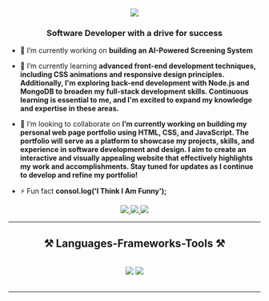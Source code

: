 <h1 align="center">
    <img src="https://readme-typing-svg.herokuapp.com/?font=Righteous&size=35&center=true&vCenter=true&width=500&height=70&duration=4000&lines=Hello+fellow+coder!+👋;" />
</h1>

<h3 align="center">Software Developer with a drive for success</h3>


- 🔭 I’m currently working on **building an AI-Powered Screening System**

- 🌱 I’m currently learning **advanced front-end development techniques, including CSS animations and responsive design principles. Additionally, I'm exploring back-end development with Node.js and MongoDB to broaden my full-stack development skills. Continuous learning is essential to me, and I'm excited to expand my knowledge and expertise in these areas.**

- 👯 I’m looking to collaborate on **I’m currently working on building my personal web page portfolio using HTML, CSS, and JavaScript. The portfolio will serve as a platform to showcase my projects, skills, and experience in software development and design. I aim to create an interactive and visually appealing website that effectively highlights my work and accomplishments. Stay tuned for updates as I continue to develop and refine my portfolio!**

- ⚡ Fun fact **consol.log('I Think I Am Funny');**

<div align="center"> 
  <a href="mailto:alielajami20@gmail.com">
    <img src="https://img.shields.io/badge/Gmail-333333?style=for-the-badge&logo=gmail&logoColor=red" />
  </a>
  <a href="https://www.linkedin.com/in/ali-el-ajami-2059412b6?utm_source=share&utm_campaign=share_via&utm_content=profile&utm_medium=ios_app" target="_blank">
    <img src="https://img.shields.io/badge/LinkedIn-0077B5?style=for-the-badge&logo=linkedin&logoColor=white" target="_blank" />
  </a>
  <a href="https://alielajami.netlify.app" target="_blank">
     <img src="https://img.shields.io/badge/Portfolio-FF5722?style=for-the-badge&logo=todoist&logoColor=white" target="_blank" /> <!-- sqlite, safari, google-chrome are other good icon options -->
  </a>
</div>

<hr/>

<p align="left">
</p>

<h2 align="center">⚒️ Languages-Frameworks-Tools ⚒️</h2>
<br/>
<div align="center">
    <img src="https://skillicons.dev/icons?i=react,bootstrap,html,css,vscode,github,tailwind,git" />
    <img src="https://skillicons.dev/icons?i=nodejs,python,javascript,express,firebase,mongodb,c,java,nextjs,mysql,flask" /><br>
</div>

<br/>
<hr/>


